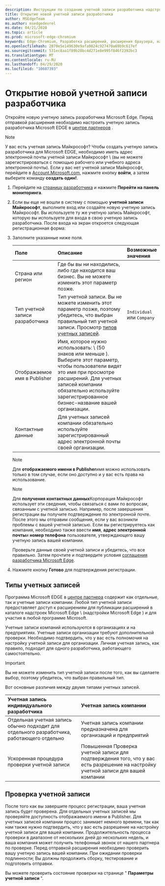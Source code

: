 ```yaml
---
description: Инструкции по созданию учетной записи разработчика надстроек Microsoft EDGE в центре партнеров.
title: Открытие новой учетной записи разработчика
author: MSEdgeTeam
ms.author: msedgedevrel
ms.date: 04/21/2020
ms.topic: article
ms.prod: microsoft-edge-chromium
keywords: Edge-Chromium, Разработка расширений, расширения браузера, надстройки, центр партнера, разработчик
ms.openlocfilehash: 2870e5e149630e9afa9824c927470a69b9c617ef
ms.sourcegitcommit: 531ec8aa1f89b28bc4d271e8e995f846f2392bc3
ms.translationtype: MT
ms.contentlocale: ru-RU
ms.lasthandoff: 04/29/2020
ms.locfileid: "10607393"
---
```

# Открытие новой учетной записи разработчика  

Откройте новую учетную запись разработчика Microsoft Edge.  Перед отправкой расширения необходимо настроить учетную запись разработчика Microsoft EDGE в [центре партнеров][MicrosoftPartnerCenter] .  

> [!NOTE]
> У вас есть учетная запись Майкрософт?  Чтобы создать учетную запись разработчика для Microsoft EDGE, необходимо иметь адрес электронной почты учетной записи Майкрософт \ (вы не можете зарегистрироваться с помощью рабочего или учебного адреса электронной почты).  Если у вас нет учетной записи Майкрософт, перейдите в [Account.Microsoft.com][MicrosoftAccount], нажмите кнопку **войти**, а затем выберите команду **создать один!**.  

1.  Перейдите на [страницу разработчика][MicrosoftPartnerCenter] и нажмите **Перейти на панель мониторинга**.  
1.  Если вы еще не вошли в систему с помощью **учетной записи Майкрософт**, выполните вход или создайте новую учетную запись Майкрософт.  Вы используете ту же учетную запись Майкрософт, которую вы используете для входа в свою учетную запись разработчика.  После входа на экран откроется следующая регистрационная форма:  
    
1.  Заполните указанные ниже поля.  
    
    | Поле | Описание | Возможные значения |  
    |:--- |:--- |:--- |  
    | Страна или регион | Где бы вы ни находились, либо где находится ваш бизнес.  Вы не можете изменить этот параметр позже. |  |  
    | Тип учетной записи разработчика | Тип учетной записи.  Вы не можете изменить этот параметр позже, поэтому убедитесь, что выбран правильный тип учетной записи.  Просмотр [типов учетных записей](#account-types). | `Individual` или `Company` |  
    | Отображаемое имя в Publisher | Имя, которое нужно использовать: \ (50 знаков или меньше \).  Выберите этот параметр, чтобы пользователи видят это имя при просмотре расширений.  Для учетных записей компании обязательно используйте зарегистрированное бизнес-название вашей организации. |  |  
    | Контактные данные | Для учетных записей компании обязательно используйте зарегистрированный адрес электронной почты своей организации. |  |  
    
    > [!NOTE]
    > Для **отображаемого имени в Publisher**имя можно использовать только в том случае, если оно доступно и у вас есть права на использование.  
    
    > [!NOTE]
    > Для **получения контактных данных**Корпорация Майкрософт использует эти сведения, чтобы связаться с вами по вопросам, связанным с учетной записью.  Например, после завершения регистрации вы получите подтверждение по электронной почте.  После этого мы отправим сообщения, если у вас возникли проблемы с вашей учетной записью.  Если вы регистрируетесь как компания, необходимо также ввести **имя**, **адрес электронной почты**и **номер телефона** пользователя, утверждающего вашу учетную запись вашей компании.  
    
    Проверьте данные своей учетной записи и убедитесь, что все правильно.  Затем прочтите и подтвердите условия [соглашения разработчика Microsoft Edge][MicrosoftAppDeveloperAgreement].  
    
1.  Нажмите кнопку **Готово** для подтверждения регистрации.  

## Типы учетных записей  

Программа Microsoft EDGE в [центре партнера][MicrosoftPartnerCenter] содержит как отдельные, так и учетные записи компании.  Любой тип учетной записи предоставляет доступ к расширениям для публикации расширений в каталоге надстроек Microsoft Edge \ (надстройки Microsoft Edge \) и для участия в любой программе Microsoft.  

Учетные записи компаний используются в организациях и на предприятиях.  Учетные записи организации требуют дополнительной проверки. Необходимо подтвердить, что у вас есть полномочия на настройку учетной записи для организации.  Личная учетная запись, как правило, подходит для одного разработчика, работающего самостоятельно.  

> [!IMPORTANT]
> Вы не можете изменить тип учетной записи после того, как вы сделаете выбор, поэтому убедитесь, что выбран правильный тип.  

Вот основные различия между двумя типами учетных записей.  

| Учетная запись индивидуального разработчика | Учетная запись компании |  
|:--- |:--- |  
| Отдельная учетная запись обычно подходит для отдельного разработчика, работающего отдельно | Учетная запись компании предназначена для организаций и предприятий |  
| Ускоренная процедура проверки учетной записи | Повышенная Проверка учетной записи для подтверждения того, что у вас есть разрешение на настройку учетной записи для вашей компании |  

## Проверка учетной записи  

После того как вы завершите процесс регистрации, ваша учетная запись будет проверена.  Для отдельных учетных записей мы проверяйте доступность отображаемого имени в Publisher.  Для учетных записей компании процесс занимает немного времени, так как нам также нужно подтвердить, что у вас есть разрешение на настройку учетной записи для вашей компании.  Продолжительность процесса проверки в диапазоне от нескольких дней до нескольких недель, и ваша компания может получить телефонный звонок от нашего партнера по проверке.  Перед отправкой расширения необходимо проверить вашу учетную запись вашей компании.  При ожидании проверки подлинности; Вы должны продолжить сборку, тестирование и подготовить отправки.  

Вы можете проверить состояние проверки на странице " **Параметры учетной записи** ".  

<!-- image links -->  

<!-- links -->  

[MicrosoftAppDeveloperAgreement]: /legal/windows/agreements/app-developer-agreement "Соглашение с разработчиком приложений | Документы Microsoft"  

[MicrosoftAccount]: https://account.microsoft.com/account/Account "Учетная запись Майкрософт"  

[MicrosoftPartnerCenter]: https://partner.microsoft.com/dashboard/microsoftedge/public/login?ref=dd "Центр партнеров"  

